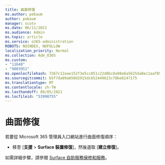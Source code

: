 ```yaml
---
title: 曲面修復
ms.author: pebaum
author: pebaum
manager: scotv
ms.date: 06/11/2021
ms.audience: Admin
ms.topic: article
ms.service: o365-administration
ROBOTS: NOINDEX, NOFOLLOW
localization_priority: Normal
ms.collection: Adm_O365
ms.custom:
- "11648"
- "9003951"
ms.openlocfilehash: 7267c12aae152f3e5cc851c22d8bc8a98e6a5625da0ec1aaf85d2dc3f82f8144
ms.sourcegitcommit: b5f7da89a650d2915dc652449623c78be6247175
ms.translationtype: MT
ms.contentlocale: zh-TW
ms.lasthandoff: 08/05/2021
ms.locfileid: "53998755"
---
```

# <a name="surface-repairs"></a>曲面修復

若要從 Microsoft 365 管理員入口網站進行曲面修復順序：

- 移至 [**支援**  >  **Surface 裝置修復**]，然後選取 [**建立修復**]。 

如需詳細步驟，請參閱 [Surface 自助服務保修和服務](/surface/self-serve-warranty-service)。